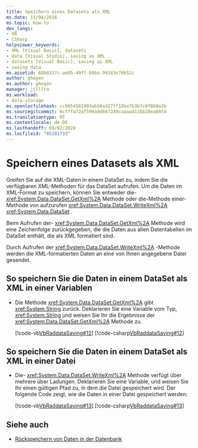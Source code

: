 ```yaml
---
title: Speichern eines Datasets als XML
ms.date: 11/04/2016
ms.topic: how-to
dev_langs:
- VB
- CSharp
helpviewer_keywords:
- XML [Visual Basic], datasets
- data [Visual Studio], saving as XML
- datasets [Visual Basic], saving as XML
- saving data
ms.assetid: 68b8327c-ae05-49ff-b9ba-99183e70b52c
author: ghogen
ms.author: ghogen
manager: jillfra
ms.workload:
- data-storage
ms.openlocfilehash: cc8854581903ab58a327ff18be7b3b7c0f860a3b
ms.sourcegitcommit: 6cfffa72af599a9d667249caaaa411bb28ea69fd
ms.translationtype: MT
ms.contentlocale: de-DE
ms.lasthandoff: 09/02/2020
ms.locfileid: "85281733"
---
```

# <a name="save-a-dataset-as-xml"></a>Speichern eines Datasets als XML

Greifen Sie auf die XML-Daten in einem DataSet zu, indem Sie die verfügbaren XML-Methoden für das DataSet aufrufen. Um die Daten im XML-Format zu speichern, können Sie entweder die- <xref:System.Data.DataSet.GetXml%2A> Methode oder die-Methode einer-Methode von aufzurufen <xref:System.Data.DataSet.WriteXml%2A> <xref:System.Data.DataSet> .

Beim Aufrufen der- <xref:System.Data.DataSet.GetXml%2A> Methode wird eine Zeichenfolge zurückgegeben, die die Daten aus allen Datentabellen im DataSet enthält, die als XML formatiert sind.

Durch Aufrufen der <xref:System.Data.DataSet.WriteXml%2A> -Methode werden die XML-formatierten Daten an eine von Ihnen angegebene Datei gesendet.

## <a name="to-save-the-data-in-a-dataset-as-xml-to-a-variable"></a>So speichern Sie die Daten in einem DataSet als XML in einer Variablen

- Die Methode <xref:System.Data.DataSet.GetXml%2A> gibt <xref:System.String> zurück. Deklarieren Sie eine Variable vom Typ, <xref:System.String> und weisen Sie Ihr die Ergebnisse der <xref:System.Data.DataSet.GetXml%2A> Methode zu.

     [!code-vb[VbRaddataSaving#12](../data-tools/codesnippet/VisualBasic/save-a-dataset-as-xml_1.vb)]
     [!code-csharp[VbRaddataSaving#12](../data-tools/codesnippet/CSharp/save-a-dataset-as-xml_1.cs)]

## <a name="to-save-the-data-in-a-dataset-as-xml-to-a-file"></a>So speichern Sie die Daten in einem DataSet als XML in einer Datei

- Die- <xref:System.Data.DataSet.WriteXml%2A> Methode verfügt über mehrere über Ladungen. Deklarieren Sie eine Variable, und weisen Sie Ihr einen gültigen Pfad zu, in dem die Datei gespeichert wird. Der folgende Code zeigt, wie die Daten in einer Datei gespeichert werden:

     [!code-vb[VbRaddataSaving#13](../data-tools/codesnippet/VisualBasic/save-a-dataset-as-xml_2.vb)]
     [!code-csharp[VbRaddataSaving#13](../data-tools/codesnippet/CSharp/save-a-dataset-as-xml_2.cs)]

## <a name="see-also"></a>Siehe auch

- [Rückspeichern von Daten in der Datenbank](../data-tools/save-data-back-to-the-database.md)
